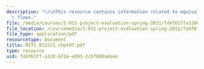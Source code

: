 ```yaml
---
description: "\r\nThis resource contains information related to equivalence of cash\
  \ flows."
file: /media/courses/1-011-project-evaluation-spring-2011/fd4f61ffa318672eed932cbf808a4aee_MIT1_011S11_chpt07.pdf
file_location: /coursemedia/1-011-project-evaluation-spring-2011/fd4f61ffa318672eed932cbf808a4aee_MIT1_011S11_chpt07.pdf
file_type: application/pdf
resourcetype: Document
title: MIT1_011S11_chpt07.pdf
type: resource
uid: fd4f61ff-a318-672e-ed93-2cbf808a4aee
---
```

